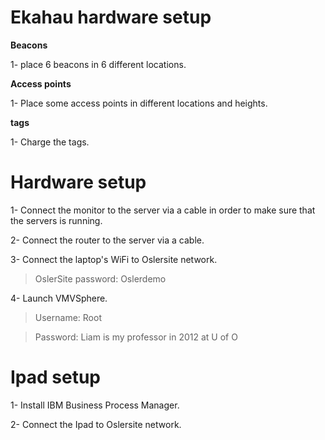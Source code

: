 # Ekahau hardware setup #
**Beacons**


1- place 6 beacons in 6 different locations.



**Access points**


1- Place some access points in different locations and heights.



**tags**


1- Charge the tags.




# Hardware setup #
1- Connect the monitor to the server via a cable in order to make sure that the servers is running.


2- Connect the router to the server via a cable.


3- Connect the laptop's WiFi to Oslersite network.


> OslerSite password: Oslerdemo


4- Launch VMVSphere.


> Username: Root


> Password:  Liam is my professor in 2012 at U of O





# Ipad setup #
1- Install IBM Business Process Manager.


2- Connect the Ipad to Oslersite network.